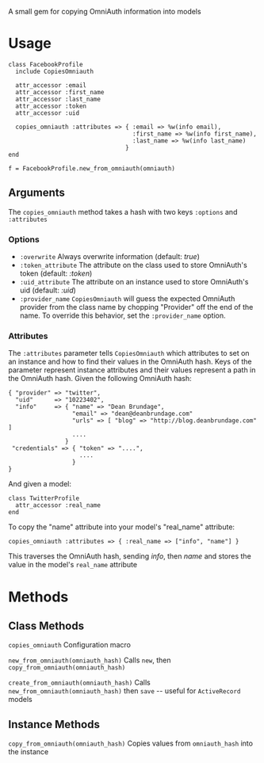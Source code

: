 A small gem for copying OmniAuth information into models

# Usage #

    class FacebookProfile
      include CopiesOmniauth

      attr_accessor :email
      attr_accessor :first_name
      attr_accessor :last_name
      attr_accessor :token
      attr_accessor :uid
    
      copies_omniauth :attributes => { :email => %w(info email),
                                       :first_name => %w(info first_name),
                                       :last_name => %w(info last_name)
                                     }
    end
    
    f = FacebookProfile.new_from_omniauth(omniauth)

## Arguments ##

The `copies_omniauth` method takes a hash with two keys `:options` and `:attributes`

### Options ###

 * `:overwrite` Always overwrite information (default: *true*)
 * `:token_attribute` The attribute on the class used to store OmniAuth's token (default: *:token*)
 * `:uid_attribute` The attribute on an instance used to store OmniAuth's uid (default: *:uid*)
 * `:provider_name` `CopiesOmniauth` will guess the expected OmniAuth provider from the class name by chopping "Provider" off the end of the name.  To override this behavior, set the `:provider_name` option.

### Attributes ###

The `:attributes` parameter tells `CopiesOmniauth` which attributes to set on an instance and how to find their values in the OmniAuth hash.  Keys of the parameter represent instance attributes and their values represent a path in the OmniAuth hash.  Given the following OmniAuth hash:

    { "provider" => "twitter",
      "uid"      => "10223402",
      "info"     => { "name" => "Dean Brundage",
                      "email" => "dean@deanbrundage.com"
                      "urls" => [ "blog" => "http://blog.deanbrundage.com" ]
                      ....
                    }
     "credentials" => { "token" => "....",
                        ....
                      }
    }

And given a model:

    class TwitterProfile
      attr_accessor :real_name
    end

To copy the "name" attribute into your model's "real_name" attribute:

    copies_omniauth :attributes => { :real_name => ["info", "name"] }

This traverses the OmniAuth hash, sending _info_, then _name_ and stores the value in the model's `real_name` attribute

# Methods #

## Class Methods ##

`copies_omniauth` Configuration macro

`new_from_omniauth(omniauth_hash)` Calls `new`, then `copy_from_omniauth(omniauth_hash)`

`create_from_omniauth(omniauth_hash)` Calls `new_from_omniauth(omniauth_hash)` then `save` -- useful for `ActiveRecord` models

## Instance Methods ##

`copy_from_omniauth(omniauth_hash)` Copies values from `omniauth_hash` into the instance
